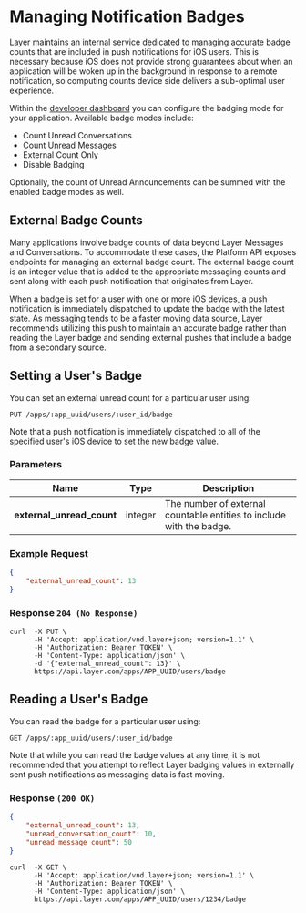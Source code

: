 # Managing Notification Badges

Layer maintains an internal service dedicated to managing accurate badge counts that are included in push notifications for iOS users. This is necessary because iOS does not provide strong guarantees about when an application will be woken up in the background in response to a remote notification, so computing counts device side delivers a sub-optimal user experience.

Within the [developer dashboard](https://developer.layer.com/projects) you can configure the badging mode for your application. Available badge modes include:

* Count Unread Conversations
* Count Unread Messages
* External Count Only
* Disable Badging

Optionally, the count of Unread Announcements can be summed with the enabled badge modes as well.

## External Badge Counts

Many applications involve badge counts of data beyond Layer Messages and Conversations. To accommodate these cases, the Platform API exposes endpoints for managing an external badge count. The external badge count is an integer value that is added to the appropriate messaging counts and sent along with each push notification that originates from Layer.

When a badge is set for a user with one or more iOS devices, a push notification is immediately dispatched to update the badge with the latest state. As messaging tends to be a faster moving data source, Layer recommends utilizing this push to maintain an accurate badge rather than reading the Layer badge and sending external pushes that include a badge from a secondary source.

## Setting a User's Badge

You can set an external unread count for a particular user using:

```request
PUT /apps/:app_uuid/users/:user_id/badge
```

Note that a push notification is immediately dispatched to all of the specified user's iOS device to set the new badge value.

### Parameters

| Name         |    Type     |  Description  |
|--------------|-------------|---------------|
| **external_unread_count** | integer | The number of external countable entities to include with the badge. |

### Example Request

```json
{
    "external_unread_count": 13
}
```

### Response `204 (No Response)`

```console
curl  -X PUT \
      -H 'Accept: application/vnd.layer+json; version=1.1' \
      -H 'Authorization: Bearer TOKEN' \
      -H 'Content-Type: application/json' \
      -d '{"external_unread_count": 13}' \
      https://api.layer.com/apps/APP_UUID/users/badge
```

## Reading a User's Badge

You can read the badge for a particular user using:

```request
GET /apps/:app_uuid/users/:user_id/badge
```

Note that while you can read the badge values at any time, it is not recommended that you attempt to reflect Layer badging values in externally sent push notifications as messaging data is fast moving.

### Response `(200 OK)`

```json
{
    "external_unread_count": 13,
    "unread_conversation_count": 10,
    "unread_message_count": 50
}
```

```console
curl  -X GET \
      -H 'Accept: application/vnd.layer+json; version=1.1' \
      -H 'Authorization: Bearer TOKEN' \
      -H 'Content-Type: application/json' \
      https://api.layer.com/apps/APP_UUID/users/1234/badge
```
